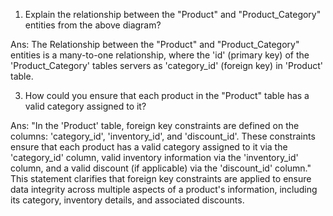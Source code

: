 1. Explain the relationship between the "Product" and "Product_Category" entities from the above diagram?
   
Ans: The Relationship between the "Product" and "Product_Category" entities is a many-to-one relationship, where the 'id' (primary key) of the 'Product_Category' tables servers as 'category_id' (foreign key) in 'Product' table.

3. How could you ensure that each product in the "Product" table has a valid category assigned to it?

Ans: "In the 'Product' table, foreign key constraints are defined on the columns: 'category_id', 'inventory_id', and 'discount_id'. These constraints ensure that each product has a valid category assigned to it via the 'category_id' column, valid inventory information via the 'inventory_id' column, and a valid discount (if applicable) via the 'discount_id' column."
      This statement clarifies that foreign key constraints are applied to ensure data integrity across multiple aspects of a product's information, including its category, inventory details, and associated discounts.
